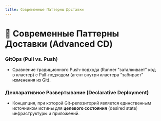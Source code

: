 ```yaml
---
title: Современные Паттерны Доставки
---
```

# 🚀 Современные Паттерны Доставки (Advanced CD)

### GitOps (Pull vs. Push)
* Сравнение традиционного Push-подхода (Runner "заталкивает" код в кластер) с Pull-подходом (агент внутри кластера "забирает" изменения из Git).

### Декларативное Развертывание (Declarative Deployment)
* Концепция, при которой Git-репозиторий является единственным источником истины для **целевого состояния** (desired state) инфраструктуры и приложений.